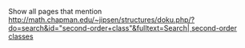 Show all pages that mention [http://math.chapman.edu/~jipsen/structures/doku.php/?do=search&id="second-order+class"&fulltext=Search| second-order classes](http://math.chapman.edu/~jipsen/structures/doku.php/?do=search&id="second-order+class"&fulltext=search|_second-order_classes.md)
